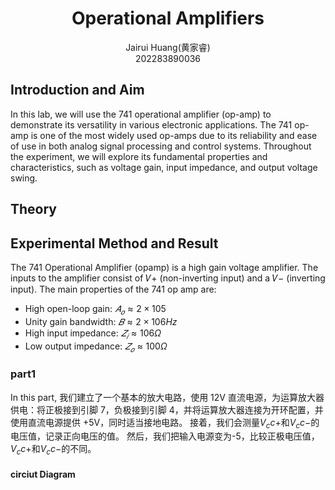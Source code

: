 # <center>Operational Amplifiers</center>
<center>Jairui Huang(黄家睿)</center>
<center>202283890036</center>

## Introduction and Aim
In this lab, we will use the 741 operational amplifier (op-amp) to demonstrate its versatility in various electronic applications. The 741 op-amp is one of the most widely used op-amps due to its reliability and ease of use in both analog signal processing and control systems. Throughout the experiment, we will explore its fundamental properties and characteristics, such as voltage gain, input impedance, and output voltage swing.

## Theory

## Experimental Method and Result
The 741 Operational Amplifier (opamp) is a high gain voltage amplifier. The inputs to the amplifier consist of 𝑉+ (non-inverting input) and 
a 𝑉− (inverting input). 
The main properties of the 741 op amp are:
* High open-loop gain: $𝐴_𝑜 ≈ 2 × 105$
* Unity gain bandwidth: $𝐵 ≈ 2 × 106 Hz$
* High input impedance: $𝑍_𝑖 ≈ 106 Ω$
* Low output impedance: $𝑍_𝑜 ≈ 100 Ω$

### part1
In this part, 我们建立了一个基本的放大电路，使用 12V 直流电源，为运算放大器供电：将正极接到引脚 7，负极接到引脚 4，并将运算放大器连接为开环配置，并使用直流电源提供 +5V，同时适当接地电路。
接着，我们会测量$V_cc+$和$V_cc-$的电压值，记录正向电压的值。
然后，我们把输入电源变为-5，比较正极电压值，$V_cc+$和$V_cc-$的不同。

#### circiut Diagram
